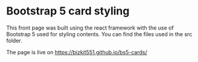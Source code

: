 # Bootstrap 5 card styling

This front page was built using the react framework with the use of Bootstrap 5 used for styling contents.
You can find the files used in the src folder.

The page is live on https://bizkit551.github.io/bs5-cards/
